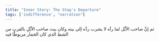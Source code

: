 ```yaml
---
title: "Inner Story: The Stag's Departure"
tags: ['indifference', "narration"]
---
```


 ثم إنَّ صاحب الأيَّل لما رآه لا يشرب ردَّه إلى بيته وكان بيت صاحب الأيَّلِ بالقربِ من الشط الذي كان الحمار مربوطًا فيه
